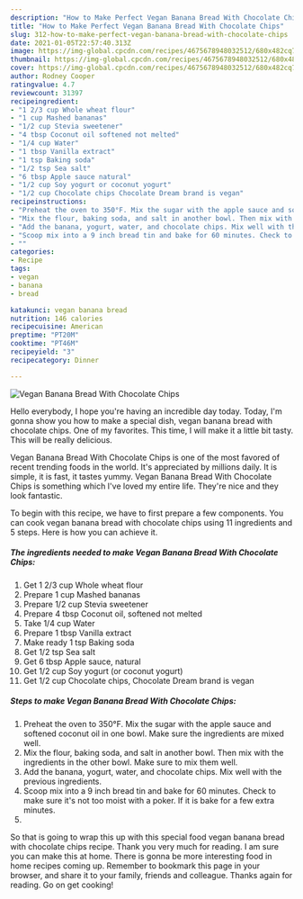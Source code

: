 ```yaml
---
description: "How to Make Perfect Vegan Banana Bread With Chocolate Chips"
title: "How to Make Perfect Vegan Banana Bread With Chocolate Chips"
slug: 312-how-to-make-perfect-vegan-banana-bread-with-chocolate-chips
date: 2021-01-05T22:57:40.313Z
image: https://img-global.cpcdn.com/recipes/4675678948032512/680x482cq70/vegan-banana-bread-with-chocolate-chips-recipe-main-photo.jpg
thumbnail: https://img-global.cpcdn.com/recipes/4675678948032512/680x482cq70/vegan-banana-bread-with-chocolate-chips-recipe-main-photo.jpg
cover: https://img-global.cpcdn.com/recipes/4675678948032512/680x482cq70/vegan-banana-bread-with-chocolate-chips-recipe-main-photo.jpg
author: Rodney Cooper
ratingvalue: 4.7
reviewcount: 31397
recipeingredient:
- "1 2/3 cup Whole wheat flour"
- "1 cup Mashed bananas"
- "1/2 cup Stevia sweetener"
- "4 tbsp Coconut oil softened not melted"
- "1/4 cup Water"
- "1 tbsp Vanilla extract"
- "1 tsp Baking soda"
- "1/2 tsp Sea salt"
- "6 tbsp Apple sauce natural"
- "1/2 cup Soy yogurt or coconut yogurt"
- "1/2 cup Chocolate chips Chocolate Dream brand is vegan"
recipeinstructions:
- "Preheat the oven to 350°F. Mix the sugar with the apple sauce and softened coconut oil in one bowl. Make sure the ingredients are mixed well."
- "Mix the flour, baking soda, and salt in another bowl. Then mix with the ingredients in the other bowl. Make sure to mix them well."
- "Add the banana, yogurt, water, and chocolate chips. Mix well with the previous ingredients."
- "Scoop mix into a 9 inch bread tin and bake for 60 minutes. Check to make sure it&#39;s not too moist with a poker. If it is bake for a few extra minutes."
- ""
categories:
- Recipe
tags:
- vegan
- banana
- bread

katakunci: vegan banana bread 
nutrition: 146 calories
recipecuisine: American
preptime: "PT20M"
cooktime: "PT46M"
recipeyield: "3"
recipecategory: Dinner

---
```



![Vegan Banana Bread With Chocolate Chips](https://img-global.cpcdn.com/recipes/4675678948032512/680x482cq70/vegan-banana-bread-with-chocolate-chips-recipe-main-photo.jpg)

Hello everybody, I hope you're having an incredible day today. Today, I'm gonna show you how to make a special dish, vegan banana bread with chocolate chips. One of my favorites. This time, I will make it a little bit tasty. This will be really delicious.

Vegan Banana Bread With Chocolate Chips is one of the most favored of recent trending foods in the world. It's appreciated by millions daily. It is simple, it is fast, it tastes yummy. Vegan Banana Bread With Chocolate Chips is something which I've loved my entire life. They're nice and they look fantastic.




To begin with this recipe, we have to first prepare a few components. You can cook vegan banana bread with chocolate chips using 11 ingredients and 5 steps. Here is how you can achieve it.

<!--inarticleads1-->

##### The ingredients needed to make Vegan Banana Bread With Chocolate Chips:

1. Get 1 2/3 cup Whole wheat flour
1. Prepare 1 cup Mashed bananas
1. Prepare 1/2 cup Stevia sweetener
1. Prepare 4 tbsp Coconut oil, softened not melted
1. Take 1/4 cup Water
1. Prepare 1 tbsp Vanilla extract
1. Make ready 1 tsp Baking soda
1. Get 1/2 tsp Sea salt
1. Get 6 tbsp Apple sauce, natural
1. Get 1/2 cup Soy yogurt (or coconut yogurt)
1. Get 1/2 cup Chocolate chips, Chocolate Dream brand is vegan




<!--inarticleads2-->

##### Steps to make Vegan Banana Bread With Chocolate Chips:

1. Preheat the oven to 350°F. Mix the sugar with the apple sauce and softened coconut oil in one bowl. Make sure the ingredients are mixed well.
1. Mix the flour, baking soda, and salt in another bowl. Then mix with the ingredients in the other bowl. Make sure to mix them well.
1. Add the banana, yogurt, water, and chocolate chips. Mix well with the previous ingredients.
1. Scoop mix into a 9 inch bread tin and bake for 60 minutes. Check to make sure it&#39;s not too moist with a poker. If it is bake for a few extra minutes.
1. 




So that is going to wrap this up with this special food vegan banana bread with chocolate chips recipe. Thank you very much for reading. I am sure you can make this at home. There is gonna be more interesting food in home recipes coming up. Remember to bookmark this page in your browser, and share it to your family, friends and colleague. Thanks again for reading. Go on get cooking!
